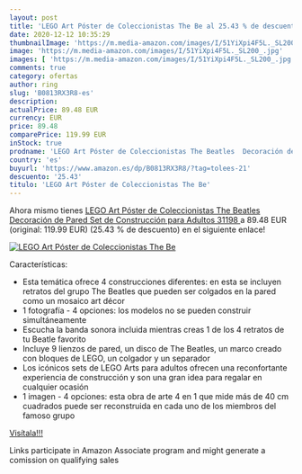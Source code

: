 ```yaml
---
layout: post
title: 'LEGO Art Póster de Coleccionistas The Be al 25.43 % de descuento'
date: 2020-12-12 10:35:29
thumbnailImage: 'https://m.media-amazon.com/images/I/51YiXpi4F5L._SL200_.jpg'
image: 'https://m.media-amazon.com/images/I/51YiXpi4F5L._SL200_.jpg'
images: [ 'https://m.media-amazon.com/images/I/51YiXpi4F5L._SL200_.jpg' ]
comments: true
category: ofertas
author: ring
slug: 'B0813RX3R8-es'
description:
actualPrice: 89.48 EUR
currency: EUR
price: 89.48
comparePrice: 119.99 EUR
inStock: true
prodname: 'LEGO Art Póster de Coleccionistas The Beatles  Decoración de Pared  Set de Construcción para Adultos  31198 '
country: 'es'
buyurl: 'https://www.amazon.es/dp/B0813RX3R8/?tag=tolees-21'
descuento: '25.43'
titulo: 'LEGO Art Póster de Coleccionistas The Be'
---
```


Ahora mismo tienes [LEGO Art Póster de Coleccionistas The Beatles  Decoración de Pared  Set de Construcción para Adultos  31198 ](https://www.amazon.es/dp/B0813RX3R8/?tag=tolees-21) a 89.48 EUR (original: 119.99 EUR) (25.43 %  de descuento) en el siguiente enlace!

[![LEGO Art Póster de Coleccionistas The Be](https://m.media-amazon.com/images/I/51YiXpi4F5L._SL200_.jpg)](https://www.amazon.es/dp/B0813RX3R8/?tag=tolees-21)

Características:

- Esta temática ofrece 4 construcciones diferentes: en esta se incluyen retratos del grupo The Beatles que pueden ser colgados en la pared como un mosaico art décor
- 1 fotografía - 4 opciones: los modelos no se pueden construir simultáneamente
- Escucha la banda sonora incluida mientras creas 1 de los 4 retratos de tu Beatle favorito
- Incluye 9 lienzos de pared, un disco de The Beatles, un marco creado con bloques de LEGO, un colgador y un separador
- Los icónicos sets de LEGO Arts para adultos ofrecen una reconfortante experiencia de construcción y son una gran idea para regalar en cualquier ocasión
- 1 imagen - 4 opciones: esta obra de arte 4 en 1 que mide más de 40 cm cuadrados puede ser reconstruida en cada uno de los miembros del famoso grupo

[Visítala!!!](https://www.amazon.es/dp/B0813RX3R8/?tag=tolees-21)

Links participate in Amazon Associate program and might generate a comission on qualifying sales

